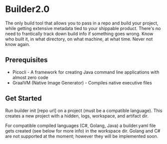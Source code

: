 # Builder2.0

The only build tool that allows you to pass in a repo and build your project, while getting extensive metadata tied to your shippable product. There's no need to frantically track down build info if something goes wrong. Know who built it, in what directory, on what machine, at what time. Never not know again.

## Prerequisites ##
* Picocli -  A framework for creating Java command line applications with almost zero code
* GraalVM (Native Image Generator) - Compiles native executive files


## Get Started ##
Run builder init [repo url] on a project (must be a compatible language). This creates a new project with a hidden, logs, workspace, and artifact dir.

For compatible compiled languages (C#, Golang, Java) a builder.yaml file gets created (see below for more info) in the workspace dir. Golang and C# are not supported at the moment; however they will be implemented soon. 


